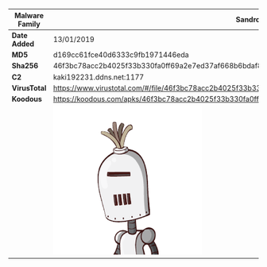 | Malware Family | SandroRat                                                    |
| -------------- | ------------------------------------------------------------ |
| **Date Added** | 13/01/2019                                                   |
| **MD5**        | d169cc61fce40d6333c9fb1971446eda                             |
| **Sha256**     | 46f3bc78acc2b4025f33b330fa0ff69a2e7ed37af668b6bdaf8134c161366ec0 |
| **C2**         | kaki192231.ddns.net:1177                                     |
| **VirusTotal** | https://www.virustotal.com/#/file/46f3bc78acc2b4025f33b330fa0ff69a2e7ed37af668b6bdaf8134c161366ec0/details |
| **Koodous**    | https://koodous.com/apks/46f3bc78acc2b4025f33b330fa0ff69a2e7ed37af668b6bdaf8134c161366ec0 |
|                | ![](../assets/46f3bc78acc2b4025f33b330fa0ff69a2e7ed37af668b6bdaf8134c161366ec0.png) |